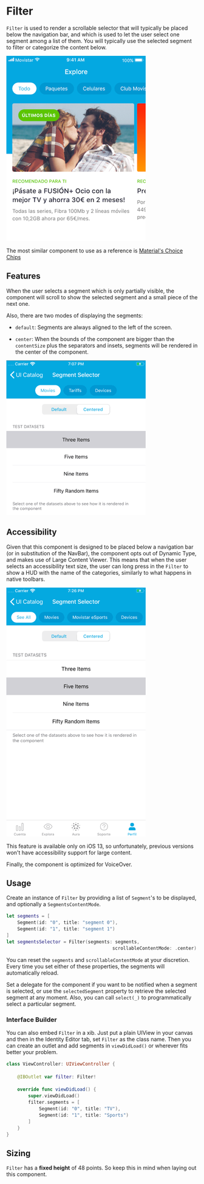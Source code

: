 #  Filter

`Filter` is used to render a scrollable selector that will typically be placed below the navigation bar, and which is used to let the user select one segment among a list of them. You will typically use the selected segment to filter or categorize the content below.

![demo static](./docs/images/demo.png)

The most similar component to use as a reference is [Material's Choice Chips](https://material.io/components/chips/#choice-chips)


## Features

When the user selects a segment which is only partially visible, the component will scroll to show the selected segment and a small piece of the next one.

Also, there are two modes of displaying the segments:

* `default`: Segments are always aligned to the left of the screen.

* `center`: When the bounds of the component are bigger than the `contentSize` plus the separators and insets, segments will be rendered in the center of the component.

![demo](./docs/images/demo.gif)


## Accessibility

Given that this component is designed to be placed below a navigation bar (or in substitution of the NavBar), the component opts out of Dynamic Type, and makes use of Large Content Viewer. This means that when the user selects an accessibility text size, the user can long press in the `Filter` to show a HUD with the name of the categories, similarly to what happens in native toolbars.

![demo-accessibility](./docs/images/demo-accessibility.gif)

This feature is available only on iOS 13, so unfortunately, previous versions won't have accessibility support for large content.

Finally, the component is optimized for VoiceOver.


## Usage

Create an instance of `Filter` by providing a list of `Segment`'s to be displayed, and optionally a `SegmentsContentMode`.

```swift
let segments = [
	Segment(id: "0", title: "segment 0"),
	Segment(id: "1", title: "segment 1")
]
let segmentsSelector = Filter(segments: segments, 
                                       scrollableContentMode: .center)
```

You can reset the `segments` and `scrollableContentMode` at your discretion. Every time you set either of these properties, the segments will automatically reload.

Set a delegate for the component if you want to be notified when a segment is selected, or use the `selectedSegment` property to retrieve the selected segment at any moment. Also, you can call `select(_)` to programmatically select a particular segment.


### Interface Builder

You can also embed  `Filter` in a xib. Just put a plain UIView in your canvas and then in the Identity Editor tab, set  `Filter` as the class name. Then you can create an outlet and add segments in `viewDidLoad()` or wherever fits better your problem.

```swift
class ViewController: UIViewController {

	@IBOutlet var filter: Filter!

	override func viewDidLoad() {
		super.viewDidLoad()
		filter.segments = [
			Segment(id: "0", title: "TV"),
			Segment(id: "1", title: "Sports")
		]
	}
}
```


## Sizing

`Filter` has a **fixed height** of 48 points. So keep this in mind when laying out this component.
